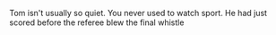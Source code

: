 Tom isn't usually so quiet.
You never used to watch sport.
He had just scored before the referee blew the final whistle
